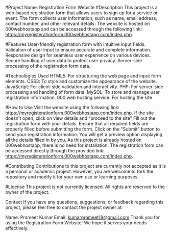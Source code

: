 #Project Name: Registration Form Website
#Description
This project is a web-based registration form that allows users to sign up for a service or event. The form collects user information, such as name, email address, contact number, and other relevant details. The website is hosted on 000webhostapp and can be accessed through the following link: https://myregisterationform.000webhostapp.com/index.php.

#Features
User-friendly registration form with intuitive input fields.
Validation of user input to ensure accurate and complete information.
Responsive design for seamless user experience on various devices.
Secure handling of user data to protect user privacy.
Server-side processing of the registration form data.

#Technologies Used
HTML5: For structuring the web page and input form elements.
CSS3: To style and customize the appearance of the website.
JavaScript: For client-side validation and interactivity.
PHP: For server-side processing and handling of form data.
MySQL: To store and manage user registration information.
000 web hosting service: For hosting the site

#How to Use
Visit the website using the following link: https://myregisterationform.000webhostapp.com/index.php.
If the site doesn't open, click on view details and "proceed to the site"
Fill out the registration form with your details.
Ensure that all required fields are properly filled before submitting the form.
Click on the "Submit" button to send your registration information.
You will get a preview option displaying all the details filled in by you.
As this project is already hosted on 000webhostapp, there is no need for installation. The registration form can be accessed directly through the provided link: https://myregisterationform.000webhostapp.com/index.php.

#Contributing
Contributions to this project are currently not accepted as it is a personal or academic project. However, you are welcome to fork the repository and modify it for your own use or learning purposes.

#License
This project is not currently licensed. All rights are reserved to the owner of the project.

Contact
If you have any questions, suggestions, or feedback regarding this project, please feel free to contact the project owner at:

Name: Prameet Kumar
Email: kumarprameet18@gmail.com
Thank you for using the Registration Form Website! We hope it serves your needs effectively.




